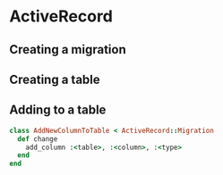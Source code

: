 # ActiveRecord

## Creating a migration

## Creating a table

## Adding to a table

``` ruby
class AddNewColumnToTable < ActiveRecord::Migration
  def change
    add_column :<table>, :<column>, :<type>
  end
end
```